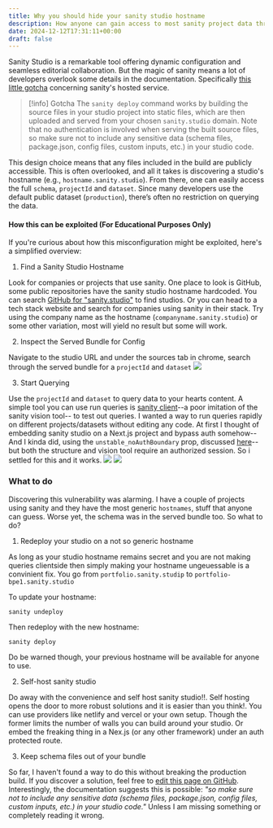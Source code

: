 ```yaml
---
title: Why you should hide your sanity studio hostname
description: How anyone can gain access to most sanity project data through their studio hostname
date: 2024-12-12T17:31:11+00:00
draft: false
---
```

Sanity Studio is a remarkable tool offering dynamic configuration and seamless editorial collaboration. But the magic of sanity means a lot of developers overlook some details in the documentation. Specifically [this little gotcha](https://www.sanity.io/docs/deployment#ed3cd78ea4eb) concerning sanity's hosted service. 

> [!info] Gotcha 
> The `sanity deploy` command works by building the source files in your studio project into static files, which are then uploaded and served from your chosen `sanity.studio` domain.
> Note that no authentication is involved when serving the built source files, so make sure not to include any sensitive data (schema files, package.json, config files, custom inputs, etc.) in your studio code. 

This design choice means that any files included in the build are publicly accessible. This is often overlooked, and all it takes is discovering a studio's hostname (e.g., `hostname.sanity.studio`). From there, one can easily access the full `schema`, `projectId` and `dataset`. Since many developers use the default public dataset (`production`), there’s often no restriction on querying the data. 
#### How this can be exploited (For Educational Purposes Only)
If you're curious about how this misconfiguration might be exploited, here's a simplified overview:

1. Find a Sanity Studio Hostname

Look for companies or projects that use sanity. One place to look is GitHub, some public repositories have the sanity studio hostname hardcoded. You can search [GitHub for "sanity.studio"](https://github.com/search?q=sanity.studio&type=code) to find studios.  Or you can head to a tech stack website and search for companies using sanity in their stack. Try using the company name as the hostname (`companyname.sanity.studio`) or some other variation, most will yield no result but some will work.

2. Inspect the Served Bundle for Config

Navigate to the studio URL and under the sources tab in chrome, search through the served bundle for a `projectId` and `dataset`
![](https://res.cloudinary.com/dpsyccfsa/image/upload/v1733545167/Sea%20Assets/h1a9szidfgxofr74tb3s.png)

3. Start Querying

Use the `projectId` and `dataset` to query data to your hearts content. A simple tool you can use run queries is [sanity client](https://sanityclient.vercel.app)--a poor imitation of the sanity vision tool-- to test out queries. I wanted a way to run queries rapidly on different projects/datasets without editing any code. At first I thought of embedding sanity studio on a Next.js project and bypass auth somehow--And I kinda did, using the `unstable_noAuthBoundary` prop, discussed [here](https://github.com/sanity-io/sanity/issues/5371)-- but both the structure and vision tool require an authorized session. So i settled for this and it works.
![](https://res.cloudinary.com/dpsyccfsa/image/upload/v1733588097/Sea%20Assets/paa4zkd6lsxeacikbjrv.png)
![](https://res.cloudinary.com/dpsyccfsa/image/upload/v1733588098/Sea%20Assets/tggoj1wp8xyg0gei3spo.png)
 

### What to do
Discovering this vulnerability was alarming. I have a couple of projects using sanity and they have the most generic `hostnames`, stuff that anyone can guess. Worse yet, the schema was in the served bundle too. So what to do?

1. Redeploy your studio on a not so generic hostname

As long as your studio hostname remains secret and you are not making queries clientside then simply making your hostname ungeuessable is a convinient fix. You go from `portfolio.sanity.studip` to `portfolio-bpe1.sanity.studio`

To update your hostname:
``` shell
sanity undeploy
```

Then redeploy with the new hostname:
```shell
sanity deploy
```

Do be warned though, your previous hostname will be available for anyone to use.

2. Self-host sanity studio

Do away with the convenience and self host sanity studio!!. Self hosting opens the door to more robust solutions and it is easier than you think!. You can use providers like netlify and vercel or your own setup. Though the former limits the number of walls you can build around your studio. Or embed the freaking thing in a Nex.js (or any other framework) under an auth protected route. 

3. Keep schema files out of your bundle

So far, I haven't found a way to do this without breaking the production build. If you discover a solution, feel free to [edit this page on GitHub](https://github.com/heracraft/blog/edit/master/content/Why%20you%20should%20hide%20your%20sanity%20studio%20hostname.md). Interestingly, the documentation suggests this is possible: *"so make sure not to include any sensitive data (schema files, package.json, config files, custom inputs, etc.) in your studio code."*  Unless I am missing something or completely reading it wrong. 